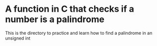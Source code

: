 #  A function in C that checks if a number is a palindrome

This is the directory to practice and learn how to find a palindrome in an unsigned int
